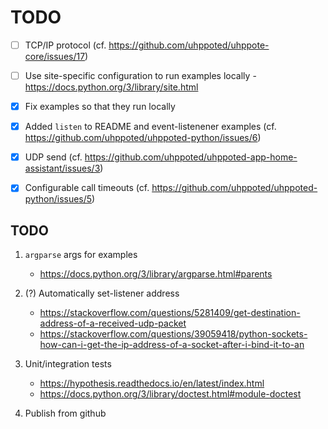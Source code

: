 # TODO

- [ ] TCP/IP protocol (cf. https://github.com/uhppoted/uhppote-core/issues/17)

- [ ] Use site-specific configuration to run examples locally
      - https://docs.python.org/3/library/site.html

- [x] Fix examples so that they run locally
- [x] Added `listen` to README and event-listenener examples (cf. https://github.com/uhppoted/uhppoted-python/issues/6)
- [x] UDP send (cf. https://github.com/uhppoted/uhppoted-app-home-assistant/issues/3)
- [x] Configurable call timeouts (cf. https://github.com/uhppoted/uhppoted-python/issues/5)

## TODO

1. `argparse` args for examples
   - https://docs.python.org/3/library/argparse.html#parents

2. (?) Automatically set-listener address
   - https://stackoverflow.com/questions/5281409/get-destination-address-of-a-received-udp-packet
   - https://stackoverflow.com/questions/39059418/python-sockets-how-can-i-get-the-ip-address-of-a-socket-after-i-bind-it-to-an

3. Unit/integration tests
      - https://hypothesis.readthedocs.io/en/latest/index.html
      - https://docs.python.org/3/library/doctest.html#module-doctest

4. Publish from github

